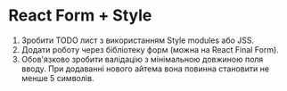# React Form + Style

1. Зробити TODO лист з використанням Style modules або JSS.
2. Додати роботу через бібліотеку форм (можна на React Final Form).
3. Обов'язково зробити валідацію з мінімальною довжиною поля вводу. При додаванні нового айтема вона повинна становити не менше 5 символів.